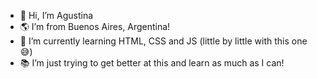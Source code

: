 - 👋 Hi, I’m Agustina
- 🌎 I’m from Buenos Aires, Argentina!
- 🌱 I’m currently learning HTML, CSS and JS (little by little with this one 😅)
- 📚 I’m just trying to get better at this and learn as much as I can!

<!---
agustina-dz/agustina-dz is a ✨ special ✨ repository because its `README.md` (this file) appears on your GitHub profile.
You can click the Preview link to take a look at your changes.
--->
